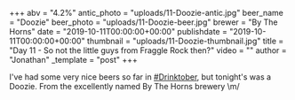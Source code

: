 +++
abv = "4.2%"
antic_photo = "uploads/11-Doozie-antic.jpg"
beer_name = "Doozie"
beer_photo = "uploads/11-Doozie-beer.jpg"
brewer = "By The Horns"
date = "2019-10-11T00:00:00+00:00"
publishdate = "2019-10-11T00:00:00+00:00"
thumbnail = "uploads/11-Doozie-thumbnail.jpg"
title = "Day 11 - So not the little guys from Fraggle Rock then?"
video = ""
author = "Jonathan"
_template = "post"
+++

I've had some very nice beers so far in [#Drinktober](https://www.facebook.com/hashtag/drinktober?source=feed_text&epa=HASHTAG), but tonight's was a Doozie. From the excellently named By The Horns brewery \\m/
